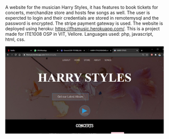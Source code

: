 A website for the musician Harry Styles, it has features to book tickets for concerts, merchandize store and hosts few songs as well. The user is expercted to login and their credentials are stored in remotemysql and the password is encrypted. The stripe payment gateway is used. The website is deployed using heroku: https://fhsmusic.herokuapp.com/. This is a project made for ITE1008 OSP in VIT, Vellore. Languages used: php, javascript, html, css. 

![Alt text](ss/wellcome.JPG?raw=true "Title")

